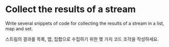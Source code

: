 # Collect the results of a stream

Write several snippets of code for collecting the results of a stream in a list, map and set.

스트림의 결과를 목록, 맵, 집합으로 수집하기 위한 몇 가지 코드 조각을 작성하세요.
